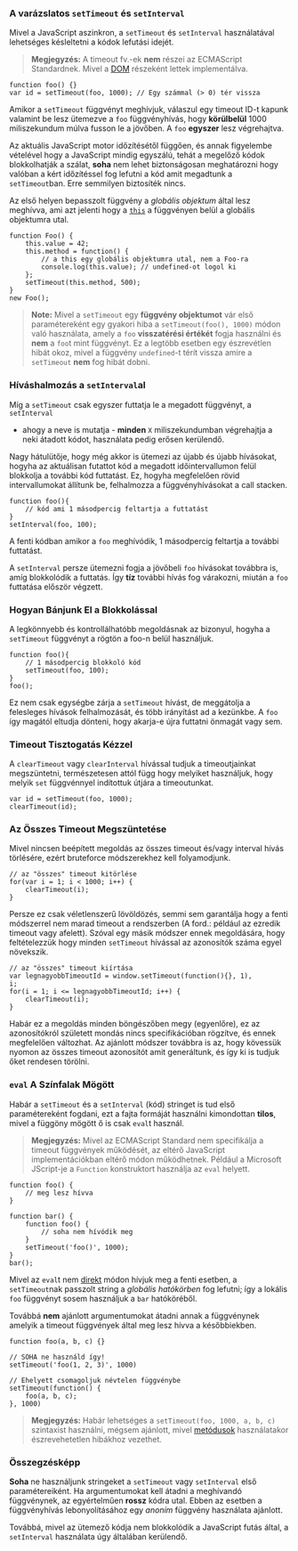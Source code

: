 ﻿### A varázslatos `setTimeout` és `setInterval`

Mivel a JavaScript aszinkron, a `setTimeout` és `setInterval` használatával
lehetséges késleltetni a kódok lefutási idejét.

> **Megjegyzés:** A timeout fv.-ek **nem** részei az ECMAScript Standardnek.
> Mivel a [DOM][1] részeként lettek implementálva.

    function foo() {}
    var id = setTimeout(foo, 1000); // Egy számmal (> 0) tér vissza

Amikor a `setTimeout` függvényt meghívjuk, válaszul egy timeout ID-t kapunk
valamint be lesz ütemezve a `foo` függvényhívás, hogy **körülbelül** 1000 miliszekundum múlva fusson le a jövőben. A `foo` **egyszer** lesz végrehajtva.

Az aktuális JavaScript motor időzítésétől függően, és annak figyelembe vételével
hogy a JavaScript mindig egyszálú, tehát a megelőző kódok blokkolhatják a szálat,
**soha** nem lehet biztonságosan meghatározni hogy valóban a kért időzítéssel 
fog lefutni a kód amit megadtunk a `setTimeout`ban. Erre semmilyen biztosíték nincs.

Az első helyen bepasszolt függvény a *globális objektum* által lesz meghívva, ami
azt jelenti hogy a [`this`](#function.this) a függvényen belül a globális objektumra
utal.

    function Foo() {
        this.value = 42;
        this.method = function() {
            // a this egy globális objektumra utal, nem a Foo-ra
            console.log(this.value); // undefined-ot logol ki
        };
        setTimeout(this.method, 500);
    }
    new Foo();


> **Note:** Mivel a `setTimeout` egy **függvény objektumot** vár első paramétereként
> egy gyakori hiba a `setTimeout(foo(), 1000)` módon való használata, amely a 
> `foo` **visszatérési értékét** fogja használni és **nem** a `foo`t mint függvényt. 
> Ez a legtöbb esetben egy észrevétlen hibát okoz, mivel a függvény `undefined`-t
> térít vissza amire a `setTimeout` **nem** fog hibát dobni.

### Híváshalmozás a `setInterval`al

Míg a `setTimeout` csak egyszer futtatja le a megadott függvényt, a `setInterval`
- ahogy a neve is mutatja - **minden** `X` miliszekundumban végrehajtja a 
neki átadott kódot, használata pedig erősen kerülendő.

Nagy hátulütője, hogy még akkor is ütemezi az újabb és újabb
hívásokat, hogyha az aktuálisan futattot kód a megadott időintervallumon
felül blokkolja a további kód futtatást. Ez, hogyha megfelelően rövid
intervallumokat állítunk be, felhalmozza a függvényhívásokat a call stacken.

    function foo(){
        // kód ami 1 másodpercig feltartja a futtatást
    }
    setInterval(foo, 100);

A fenti kódban amikor a `foo` meghívódik, 1 másodpercig feltartja a további futtatást.

A `setInterval` persze ütemezni fogja a jövőbeli `foo` hívásokat továbbra is, amíg
blokkolódik a futtatás. Így **tíz** további hívás fog várakozni, miután a `foo`
futtatása először végzett.

### Hogyan Bánjunk El a Blokkolással

A legkönnyebb és kontrollálhatóbb megoldásnak az bizonyul, hogyha a `setTimeout`
függvényt a rögtön a foo-n belül használjuk.

    function foo(){
        // 1 másodpercig blokkoló kód
        setTimeout(foo, 100);
    }
    foo();

Ez nem csak egységbe zárja a `setTimeout` hívást, de meggátolja a felesleges hívások
felhalmozását, és több irányítást ad a kezünkbe. A `foo` így magától eltudja
dönteni, hogy akarja-e újra futtatni önmagát vagy sem.

### Timeout Tisztogatás Kézzel

A `clearTimeout` vagy `clearInterval` hívással tudjuk a timeoutjainkat 
megszüntetni, természetesen attól függ hogy melyiket használjuk,
hogy melyik `set` függvénnyel indítottuk útjára a timeoutunkat.

    var id = setTimeout(foo, 1000);
    clearTimeout(id);

### Az Összes Timeout Megszüntetése

Mivel nincsen beépített megoldás az összes timeout és/vagy interval
hívás törlésére, ezért bruteforce módszerekhez kell folyamodjunk.

    // az "összes" timeout kitörlése
    for(var i = 1; i < 1000; i++) {
        clearTimeout(i);
    }

Persze ez csak véletlenszerű lövöldözés, semmi sem garantálja hogy a fenti 
módszerrel nem marad timeout a rendszerben (A ford.: például az ezredik timeout vagy
afelett). Szóval egy másik módszer ennek megoldására, hogy feltételezzük hogy
minden `setTimeout` hívással az azonosítók száma egyel növekszik.

    // az "összes" timeout kiírtása
    var legnagyobbTimeoutId = window.setTimeout(function(){}, 1),
    i;
    for(i = 1; i <= legnagyobbTimeoutId; i++) {
        clearTimeout(i);
    }

Habár ez a megoldás minden böngészőben megy (egyenlőre), ez az azonosítókról született mondás nincs specifikációban rögzítve, és ennek megfelelően változhat. 
Az ajánlott módszer továbbra is az, hogy kövessük nyomon az összes timeout azonosítót amit generáltunk, és így ki is tudjuk őket rendesen törölni.

### `eval` A Színfalak Mögött

Habár a `setTimeout` és a `setInterval` (kód) stringet is tud első paramétereként
fogdani, ezt a fajta formáját használni kimondottan **tilos**, mivel a függöny
mögött ő is csak `eval`t használ.

> **Megjegyzés:** Mivel az ECMAScript Standard nem specifikálja a timeout
> függvények működését, az eltérő JavaScript implementációkban eltérő módon
> működhetnek. Például a Microsoft JScript-je a `Function` konstruktort használja
> az `eval` helyett.

    function foo() {
        // meg lesz hívva
    }

    function bar() {
        function foo() {
            // soha nem hívódik meg
        }
        setTimeout('foo()', 1000);
    }
    bar();

Mivel az `eval`t nem [direkt](#core.eval) módon hívjuk meg a fenti esetben,
a `setTimeout`nak passzolt string a *globális hatókörben* fog lefutni; így
a lokális `foo` függvényt sosem használjuk a `bar` hatóköréből.

Továbbá **nem** ajánlott argumentumokat átadni annak a függvénynek amelyik
a timeout függvények által meg lesz hívva a későbbiekben.

    function foo(a, b, c) {}
    
    // SOHA ne használd így!
    setTimeout('foo(1, 2, 3)', 1000)

    // Ehelyett csomagoljuk névtelen függvénybe
    setTimeout(function() {
        foo(a, b, c);
    }, 1000)

> **Megjegyzés:** Habár lehetséges a `setTimeout(foo, 1000, a, b, c)` szintaxist
> használni, mégsem ajánlott, mivel [metódusok](#function.this)  használatakor
> észrevehetetlen hibákhoz vezethet.

### Összegzésképp

**Soha** ne használjunk stringeket a `setTimeout` vagy `setInterval` első
paramétereiként. Ha argumentumokat kell átadni a meghívandó függvénynek, az 
egyértelműen **rossz** kódra utal. Ebben az esetben a függvényhívás 
lebonyolításához egy *anoním* függvény használata ajánlott.

Továbbá, mivel az ütemező kódja nem blokkolódik a JavaScript futás által, a 
`setInterval` használata úgy általában kerülendő.

[1]: http://en.wikipedia.org/wiki/Document_Object_Model "Document Object Model"

